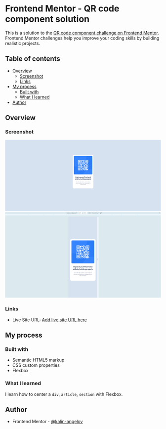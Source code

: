# Frontend Mentor - QR code component solution

This is a solution to the [QR code component challenge on Frontend Mentor](https://www.frontendmentor.io/challenges/qr-code-component-iux_sIO_H). Frontend Mentor challenges help you improve your coding skills by building realistic projects. 

## Table of contents

- [Overview](#overview)
  - [Screenshot](#screenshot)
  - [Links](#links)
- [My process](#my-process)
  - [Built with](#built-with)
  - [What I learned](#what-i-learned)
- [Author](#author)

## Overview

### Screenshot

![Desktop screenshot](./Screenshots/desktop.png)
![Mobile screenshot](./Screenshots/mobile.png)

### Links

- Live Site URL: [Add live site URL here](http://127.0.0.1:5500/0.1%20QR%20code/qr-code-component-main/result/index.html)

## My process

### Built with

- Semantic HTML5 markup
- CSS custom properties
- Flexbox

### What I learned

I learn how to center a `div`, `article`, `section` with Flexbox.

## Author

- Frontend Mentor - [@kalin-angelov](https://www.frontendmentor.io/profile/kalin-angelov)